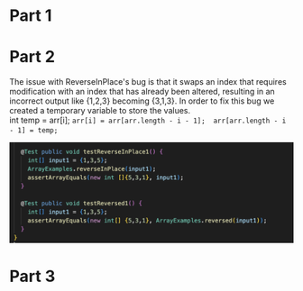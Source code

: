 # Part 1

# Part 2 
The issue with ReverseInPlace's bug is that it swaps an index that requires modification with an index that has already been altered, resulting in an incorrect output like {1,2,3} becoming {3,1,3}.
In order to fix this bug we created a temporary variable to store the values.   
int temp = arr[i]; 
 `arr[i] = arr[arr.length - i - 1]; 
 arr[arr.length - i - 1] = temp;`

![Image](CSE-15L-Part2-Code.png)


# Part 3
